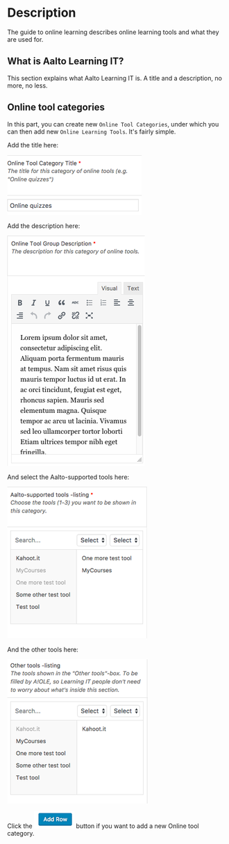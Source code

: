 # Description

The guide to online learning describes online learning tools and what they are used for.

## What is Aalto Learning IT?

This section explains what Aalto Learning IT is. A title and a description, no more, no less.

## Online tool categories

In this part, you can create new `Online Tool Categories`, under which you can then add new `Online Learning Tools`. It's fairly simple.

Add the title here:

![](assets/page-guide-to-online-learning-0205fcbd.png)

Add the description here:

![](assets/page-guide-to-online-learning-effb4e3c.png)

And select the Aalto-supported tools here:

![](assets/page-guide-to-online-learning-b9802c10.png)

And the other tools here:

![](assets/page-guide-to-online-learning-8b185913.png)


Click the ![](assets/page-guide-to-online-learning-8e7380a9.png) button if you want to add a new Online tool category.
